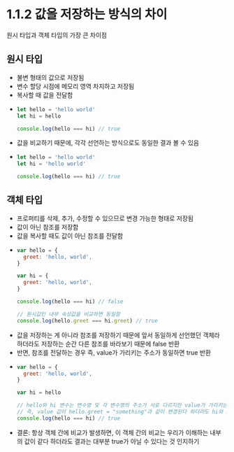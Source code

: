 # 1.1.2 값을 저장하는 방식의 차이
원시 타입과 객체 타입의 가장 큰 차이점

## 원시 타입
- 불변 형태의 값으로 저장됨
- 변수 할당 시점에 메모리 영역 차지하고 저장됨
- 복사할 때 값을 전달함
- ```js
  let hello = 'hello world'
  let hi = hello

  console.log(hello === hi) // true
  ```
- 값을 비교하기 때문에, 각각 선언하는 방식으로도 동일한 결과 볼 수 있음
- ```js
  let hello = 'hello world'
  let hi = 'hello world'

  console.log(hello === hi) // true
  ```

## 객체 타입
- 프로퍼티를 삭제, 추가, 수정할 수 있으므로 변경 가능한 형태로 저장됨
- 값이 아닌 참조를 저장함
- 값을 복사할 때도 값이 아닌 참조를 전달함
- ```js
  var hello = {
    greet: 'hello, world',
  }

  var hi = {
    greet: 'hello, world',
  }

  console.log(hello === hi) // false

  // 원시값인 내부 속성값을 비교하면 동일함
  console.log(hello.greet === hi.greet) // true
  ```
- 값을 저장하는 게 아니라 참조를 저장하기 때문에 앞서 동일하게 선언했던 객체라 하더라도 저장하는 순간 다른 참조를 바라보기 때문에 false 반환
- 반면, 참조를 전달하는 경우 즉, value가 가리키는 주소가 동일하면 true 반환
- ```js
  var hello = {
    greet: 'hello, world',
  }

  var hi = hello

  // hello와 hi 변수는 변수명 및 각 변수명의 주소가 서로 다르지만 value가 가리키는 주소가 동일함
  // 즉, value 값이 hello.greet = "something"과 같이 변경된다 하더라도 hi와 hello 비교는 언제나 true 반환
  console.log(hello === hi) // true
  ```
- 결론: 항상 객체 간에 비교가 발생하면, 이 객체 간의 비교는 우리가 이해하는 내부의 값이 같다 하더라도 결과는 대부분 true가 아닐 수 있다는 것 인지하기
